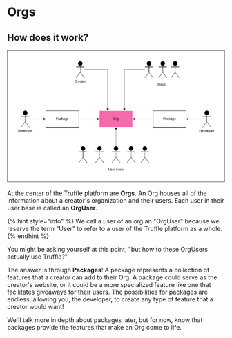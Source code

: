 # Orgs

## How does it work?

![A high level illustration of the Truffle platform.](<../.gitbook/assets/Truffle High Level.drawio (1).png>)

At the center of the Truffle platform are **Orgs**. An Org houses all of the information about a creator's organization and their users. Each user in their user base is called an **OrgUser**.

{% hint style="info" %}
We call a user of an org an "OrgUser" because we reserve the term "User" to refer to a user of the Truffle platform as a whole.
{% endhint %}

You might be asking yourself at this point, "but how to these OrgUsers actually use Truffle?"

The answer is through **Packages**! A package represents a collection of features that a creator can add to their Org. A package could serve as the creator's website, or it could be a more specialized feature like one that facilitates giveaways for their users. The possibilities for packages are endless, allowing you, the developer, to create any type of feature that a creator would want!&#x20;

We'll talk more in depth about packages later, but for now, know that packages provide the features that make an Org come to life.
